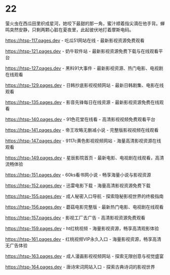 # 22
萤火虫在西瓜田里织成星河，她咬下最甜的那一角，蜜汁顺着指尖滴在他手背。蝉鸣突然安静，只剩两颗心脏在夏夜里，此起彼伏地打着摩斯电码。

https://htsp-117.pages.dev - 吃瓜51网站在线 - 最新影视资源免费观看

https://htsp-121.pages.dev - 奶牛软件站 - 最新影视资源免费下载与在线观看平台

https://htsp-127.pages.dev - 黑料91大事件 - 最新影视资源、热门电影、电视剧在线观看

https://htsp-129.pages.dev - 日韩抄底影视视频网站 - 最新日韩剧集、电影在线观看

https://htsp-135.pages.dev - 影音先锋每日在线资源 - 最新影视资源免费在线观看

https://htsp-140.pages.dev - 91色花堂在线看 - 高清影视视频免费观看平台

https://htsp-141.pages.dev - 帝王攻略无删减小说 - 完整版影视视频在线观看

https://htsp-147.pages.dev - 9117c黄色影视视频网站 - 海量高清影视资源在线观看

https://htsp-149.pages.dev - 星辰影院首页 - 最新电影、电视剧在线观看，高清流畅体验

https://htsp-151.pages.dev - 60ks看书网小说 - 畅享海量小说与影视资源

https://htsp-152.pages.dev - 迅雷电影下载 - 海量高清影视资源免费下载

https://htsp-155.pages.dev - 成人秘密入口导航 - 探索隐秘影视世界的终极指南

https://htsp-156.pages.dev - 蘑菇电影完整版 - 最新热门电影、电视剧在线观看

https://htsp-157.pages.dev - 影视工厂去广告 - 高清影视资源免费观看

https://htsp-159.pages.dev - ht红桃视频 - 海量影视资源，畅享高清观影体验

https://htsp-161.pages.dev - 红桃视频VIP永久入口 - 海量影视资源，畅享高清无广告体验

https://htsp-163.pages.dev - 成人漫画影视视频网站 - 探索无限创意与视觉盛宴

https://htsp-164.pages.dev - 唐诗宋词网站入口 - 探索古典诗词的影视世界
